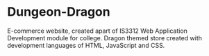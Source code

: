 # Dungeon-Dragon
E-commerce website, created apart of IS3312 Web Application Development module for college. 
Dragon themed store created with development languages of HTML, JavaScript and CSS.
